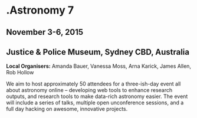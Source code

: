 # .Astronomy 7

## November 3-6, 2015

## Justice & Police Museum, Sydney CBD, Australia

**Local Organisers:** Amanda Bauer, Vanessa Moss, Arna Karick, James Allen, Rob Hollow

We aim to host approximately 50 attendees for a three-ish-day event all about astronomy online – developing web tools to enhance research outputs, and research tools to make data-rich astronomy easier. The event will include a series of talks, multiple open unconference sessions, and a full day hacking on awesome, innovative projects.
